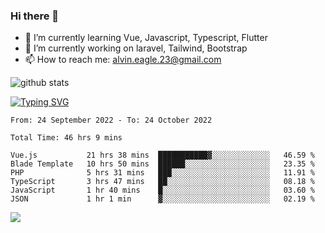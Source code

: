 ### Hi there 👋
- 🌱 I’m currently learning Vue, Javascript, Typescript, Flutter
- 🔭 I’m currently working on laravel, Tailwind, Bootstrap
- 📫 How to reach me: alvin.eagle.23@gmail.com



![github stats](https://github-readme-stats.vercel.app/api?username=alvnfaiz&show_icons=true)


[![Typing SVG](http://readme-typing-svg.herokuapp.com?font=Montserrat&color=%2336BCF7&duration=4000&center=true&lines=Alvin+Faiz;Fullstack+Developer;PHP%2C+Java%2C+Javascript%2C+Python;Laravel%2C+Vue%202%2C+Tailwind%2C+Bootstrap)](https://git.io/typing-svg)

<!--[![Alvnfaiz wakatime stats](https://github-readme-stats.vercel.app/api/wakatime?username=alvnfaiz&layout=compact&theme=dracula)](https://github.com/anuraghazra/github-readme-stats)

<!--START_SECTION:waka-->

```text
From: 24 September 2022 - To: 24 October 2022

Total Time: 46 hrs 9 mins

Vue.js           21 hrs 38 mins  ███████████▓░░░░░░░░░░░░░   46.59 %
Blade Template   10 hrs 50 mins  ██████░░░░░░░░░░░░░░░░░░░   23.35 %
PHP              5 hrs 31 mins   ███░░░░░░░░░░░░░░░░░░░░░░   11.91 %
TypeScript       3 hrs 47 mins   ██░░░░░░░░░░░░░░░░░░░░░░░   08.18 %
JavaScript       1 hr 40 mins    █░░░░░░░░░░░░░░░░░░░░░░░░   03.60 %
JSON             1 hr 1 min      ▓░░░░░░░░░░░░░░░░░░░░░░░░   02.19 %
```

<!--END_SECTION:waka-->

  <!-- Change the `github-readme-stats.anuraghazra1.vercel.app` to `github-readme-stats.vercel.app`  -->
  <img align="center" src="https://github-readme-stats.anuraghazra1.vercel.app/api/top-langs/?username=alvnfaiz&layout=compact" />
<!--
**alvnfaiz/alvnfaiz** is a ✨ _special_ ✨ repository because its `README.md` (this file) appears on your GitHub profile.

Here are some ideas to get you started:

- 🔭 I’m currently working on ...
- 🌱 I’m currently learning ...
- 👯 I’m looking to collaborate on ...
- 🤔 I’m looking for help with ...
- 💬 Ask me about ...
- 📫 How to reach me: ...
- 😄 Pronouns: ...
- ⚡ Fun fact: ...
-->

